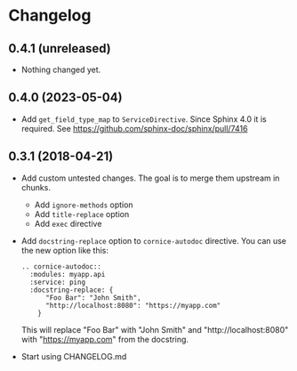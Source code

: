 Changelog
=========


0.4.1 (unreleased)
------------------

- Nothing changed yet.


0.4.0 (2023-05-04)
------------------

- Add `get_field_type_map` to `ServiceDirective`. Since Sphinx 4.0 it is required.
  See https://github.com/sphinx-doc/sphinx/pull/7416


0.3.1 (2018-04-21)
------------------

- Add custom untested changes. The goal is to merge them upstream in chunks.
  - Add `ignore-methods` option
  - Add `title-replace` option
  - Add `exec` directive

- Add `docstring-replace` option to `cornice-autodoc` directive.
  You can use the new option like this:

  ```
  .. cornice-autodoc::
    :modules: myapp.api
    :service: ping
    :docstring-replace: {
        "Foo Bar": "John Smith",
        "http://localhost:8080": "https://myapp.com"
      }
  ```

  This will replace "Foo Bar" with "John Smith" and "http://localhost:8080"
  with "https://myapp.com" from the docstring.

- Start using CHANGELOG.md
